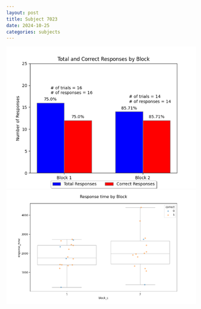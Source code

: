 ```yaml
---
layout: post
title: Subject 7023
date: 2024-10-25
categories: subjects
---
```


![](data/7023/run-15/7023_ATS_responses.png)
![](data/7023/run-15/7023_ATS_rt.png)
